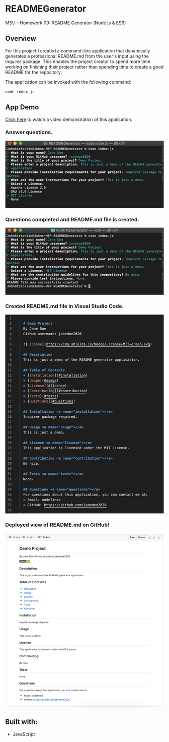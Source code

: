 # READMEGenerator
MSU - Homework 09: README Generator (Node.js &amp; ES6)

## Overview
For this project I created a command-line application that dynamically generates a professional README.md from the user's input using the Inquirer package.
This enables the project creator to spend more time working on finishing their project rather than spending time to create a good README for the repository.

The application can be invoked with the following command:

```
node index.js
```

## App Demo
[Click here](https://........) to watch a video demonstration of this application.

### Answer questions.
![License Question](/assets/images/demo1.png)

### Questions completed and README.md file is created.
![Questions Completed](/assets/images/demo2.png)

### Created README.md file in Visual Studio Code.
![sample README](/assets/images/demo3.png)

### Deployed view of README.md on GitHub!
![deployed README](/assets/images/demo4.png)

## Built with:
* JavaScript
